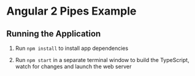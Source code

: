 # Angular 2 Pipes Example

## Running the Application

1. Run `npm install` to install app dependencies

1. Run `npm start` in a separate terminal window to build the TypeScript, watch for changes and launch the web server
